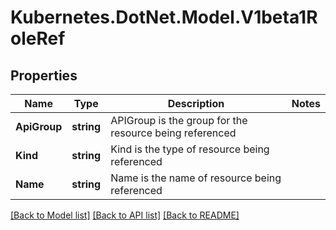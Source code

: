 # Kubernetes.DotNet.Model.V1beta1RoleRef
## Properties

Name | Type | Description | Notes
------------ | ------------- | ------------- | -------------
**ApiGroup** | **string** | APIGroup is the group for the resource being referenced | 
**Kind** | **string** | Kind is the type of resource being referenced | 
**Name** | **string** | Name is the name of resource being referenced | 

[[Back to Model list]](../README.md#documentation-for-models) [[Back to API list]](../README.md#documentation-for-api-endpoints) [[Back to README]](../README.md)

